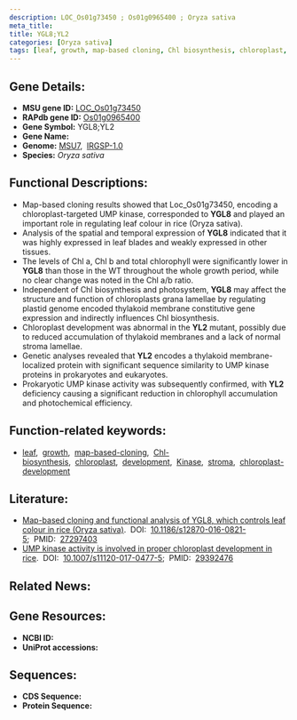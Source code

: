 ```yaml
---
description: LOC_Os01g73450 ; Os01g0965400 ; Oryza sativa
meta_title:
title: YGL8;YL2
categories: [Oryza sativa]
tags: [leaf, growth, map-based cloning, Chl biosynthesis, chloroplast, development, Kinase, stroma, chloroplast development]
---
```


## Gene Details:
- **MSU gene ID:** [LOC_Os01g73450](http://rice.uga.edu/cgi-bin/ORF_infopage.cgi?orf=LOC_Os01g73450)  
- **RAPdb gene ID:** [Os01g0965400](https://rapdb.dna.affrc.go.jp/locus/?name=Os01g0965400)  
- **Gene Symbol:** YGL8;YL2
- **Gene Name:**
- **Genome:**  [MSU7](http://rice.uga.edu/),&nbsp;&nbsp;[IRGSP-1.0](https://rapdb.dna.affrc.go.jp/download/irgsp1.html)
- **Species:** *Oryza sativa*

## Functional Descriptions:
   - Map-based cloning results showed that Loc_Os01g73450, encoding a chloroplast-targeted UMP kinase, corresponded to **YGL8** and played an important role in regulating leaf colour in rice (Oryza sativa).
   - Analysis of the spatial and temporal expression of **YGL8** indicated that it was highly expressed in leaf blades and weakly expressed in other tissues.
   - The levels of Chl a, Chl b and total chlorophyll were significantly lower in **YGL8** than those in the WT throughout the whole growth period, while no clear change was noted in the Chl a/b ratio.
   - Independent of Chl biosynthesis and photosystem, **YGL8** may affect the structure and function of chloroplasts grana lamellae by regulating plastid genome encoded thylakoid membrane constitutive gene expression and indirectly influences Chl biosynthesis.
   - Chloroplast development was abnormal in the **YL2** mutant, possibly due to reduced accumulation of thylakoid membranes and a lack of normal stroma lamellae.
   - Genetic analyses revealed that **YL2** encodes a thylakoid membrane-localized protein with significant sequence similarity to UMP kinase proteins in prokaryotes and eukaryotes.
   - Prokaryotic UMP kinase activity was subsequently confirmed, with **YL2** deficiency causing a significant reduction in chlorophyll accumulation and photochemical efficiency.

## Function-related keywords:
   - [leaf](/tags/leaf/),&nbsp;&nbsp;[growth](/tags/growth/),&nbsp;&nbsp;[map-based-cloning](/tags/map-based-cloning/),&nbsp;&nbsp;[Chl-biosynthesis](/tags/Chl-biosynthesis/),&nbsp;&nbsp;[chloroplast](/tags/chloroplast/),&nbsp;&nbsp;[development](/tags/development/),&nbsp;&nbsp;[Kinase](/tags/Kinase/),&nbsp;&nbsp;[stroma](/tags/stroma/),&nbsp;&nbsp;[chloroplast-development](/tags/chloroplast-development/)

## Literature:
   - [Map-based cloning and functional analysis of YGL8, which controls leaf colour in rice (Oryza sativa)](https://www.doi.org/10.1186/s12870-016-0821-5).&nbsp;&nbsp;DOI:&nbsp;&nbsp;[10.1186/s12870-016-0821-5](https://www.doi.org/10.1186/s12870-016-0821-5);&nbsp;&nbsp;PMID:&nbsp;&nbsp;[27297403](https://pubmed.ncbi.nlm.nih.gov/27297403/)
   - [UMP kinase activity is involved in proper chloroplast development in rice](https://www.doi.org/10.1007/s11120-017-0477-5).&nbsp;&nbsp;DOI:&nbsp;&nbsp;[10.1007/s11120-017-0477-5](https://www.doi.org/10.1007/s11120-017-0477-5);&nbsp;&nbsp;PMID:&nbsp;&nbsp;[29392476](https://pubmed.ncbi.nlm.nih.gov/29392476/)

## Related News:

## Gene Resources:
- **NCBI ID:**  []()
- **UniProt accessions:** [](https://www.uniprot.org/uniprotkb//entry)

## Sequences:
- **CDS Sequence:**
- **Protein Sequence:**
